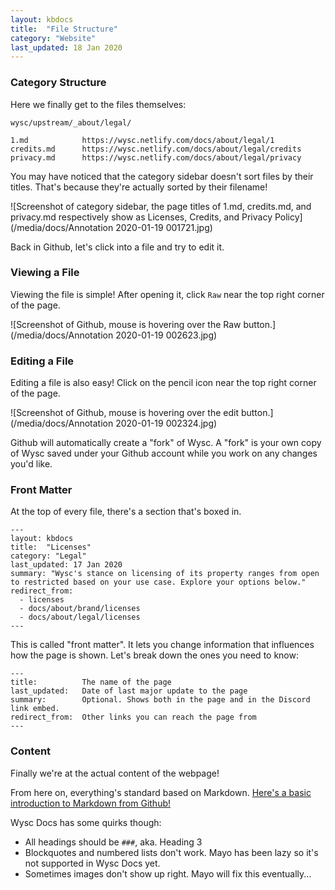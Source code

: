 ```yaml
---
layout: kbdocs
title:  "File Structure"
category: "Website"
last_updated: 18 Jan 2020
---
```


### Category Structure

Here we finally get to the files themselves:
```
wysc/upstream/_about/legal/

1.md            https://wysc.netlify.com/docs/about/legal/1
credits.md      https://wysc.netlify.com/docs/about/legal/credits
privacy.md      https://wysc.netlify.com/docs/about/legal/privacy
```

You may have noticed that the category sidebar doesn't sort files by their titles. That's because they're actually sorted by their filename!

![Screenshot of category sidebar, the page titles of 1.md, credits.md, and privacy.md respectively show as Licenses, Credits, and Privacy Policy](/media/docs/Annotation 2020-01-19 001721.jpg)

Back in Github, let's click into a file and try to edit it.


### Viewing a File

Viewing the file is simple! After opening it, click `Raw` near the top right corner of the page.

![Screenshot of Github, mouse is hovering over the Raw button.](/media/docs/Annotation 2020-01-19 002623.jpg)


### Editing a File

Editing a file is also easy! Click on the pencil icon near the top right corner of the page.

![Screenshot of Github, mouse is hovering over the edit button.](/media/docs/Annotation 2020-01-19 002324.jpg)

Github will automatically create a "fork" of Wysc. A "fork" is your own copy of Wysc saved under your Github account while you work on any changes you'd like.


### Front Matter

At the top of every file, there's a section that's boxed in.
```
---
layout: kbdocs
title:  "Licenses"
category: "Legal"
last_updated: 17 Jan 2020
summary: "Wysc's stance on licensing of its property ranges from open to restricted based on your use case. Explore your options below."
redirect_from:
  - licenses
  - docs/about/brand/licenses
  - docs/about/legal/licenses
---
```

This is called "front matter". It lets you change information that influences how the page is shown. Let's break down the ones you need to know:
```
---
title:          The name of the page
last_updated:   Date of last major update to the page
summary:        Optional. Shows both in the page and in the Discord link embed.
redirect_from:  Other links you can reach the page from
---
```


### Content

Finally we're at the actual content of the webpage!

From here on, everything's standard based on Markdown. [Here's a basic introduction to Markdown from Github!](https://help.github.com/en/github/writing-on-github/basic-writing-and-formatting-syntax)

Wysc Docs has some quirks though:
- All headings should be `###`, aka. Heading 3
- Blockquotes and numbered lists don't work. Mayo has been lazy so it's not supported in Wysc Docs yet.
- Sometimes images don't show up right. Mayo will fix this eventually...